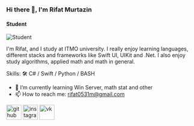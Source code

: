 ### Hi there 👋, I'm Rifat Murtazin
#### Student
![Student](https://arturssmirnovs.github.io/github-profile-readme-generator/images/banner.png)

I'm Rifat, and I study at ITMO university. I really enjoy learning languages, different stacks and frameworks like Swift UI, UIKit and .Net. I also enjoy study algorithms, applied math and math in general.

Skills: 🛠 C# / Swift / Python / BASH

- 🌱 I’m currently learning Win Server, math stat and other 
- 📫 How to reach me: rifat0531m@gmail.com 


[<img src='https://cdn.jsdelivr.net/npm/simple-icons@3.0.1/icons/github.svg' alt='github' height='40'>](https://github.com/https://github.com/rifat-coder)  [<img src='https://cdn.jsdelivr.net/npm/simple-icons@3.0.1/icons/instagram.svg' alt='instagram' height='40'>](https://www.instagram.com/https://www.instagram.com/rifat0531m//)  [<img src='https://cdn.jsdelivr.net/npm/simple-icons@3.0.1/icons/vk.svg' alt='vk' height='40'>](vk.com/rifoo)  
